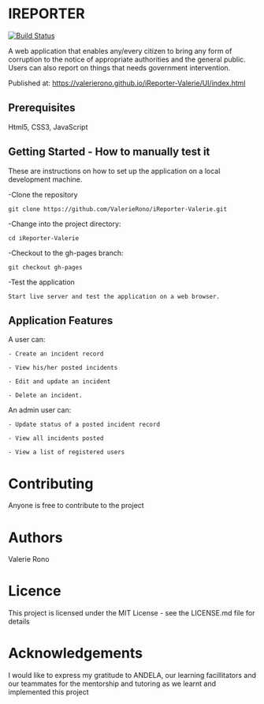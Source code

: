 # **IREPORTER** 
[![Build Status](https://travis-ci.com/ValerieRono/iReporter-Valerie.svg?branch=gh-pages)](https://travis-ci.com/ValerieRono/iReporter-Valerie)

A web application that enables any/every citizen to bring any form of corruption to the notice of appropriate authorities and the general public. Users can also report on things that needs government intervention.

Published at: https://valerierono.github.io/iReporter-Valerie/UI/index.html

## **Prerequisites**
Html5, CSS3, JavaScript 

## **Getting Started - How to manually test it**

These are instructions on how to set up the application on a local development machine.

-Clone the repository
```
git clone https://github.com/ValerieRono/iReporter-Valerie.git
```
-Change into the project directory:
```
cd iReporter-Valerie
```
-Checkout to the gh-pages branch:
```
git checkout gh-pages
```
-Test the application
```
Start live server and test the application on a web browser.
```

## **Application Features**
A user can:

    - Create an incident record

    - View his/her posted incidents

    - Edit and update an incident

    - Delete an incident.

An admin user can:

    - Update status of a posted incident record

    - View all incidents posted

    - View a list of registered users
    
# **Contributing**

Anyone is free to contribute to the project

# **Authors**

Valerie Rono

# **Licence**

This project is licensed under the MIT License - see the LICENSE.md file for details

# **Acknowledgements**

I would like to express my gratitude to ANDELA, our learning facillitators and our teammates for the mentorship and tutoring as we learnt and implemented this project